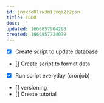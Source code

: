 ```yaml
---
id: jnyx3o0lzw3m1lxqz2z2psn
title: TODO
desc: ''
updated: 1666857904298
created: 1666857724079
---
```


- [x] Create script to update database
- [] Create script to format data
- [x] Run script everyday (cronjob)
- [] versioning
- [] Create tutorial